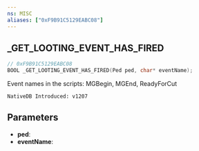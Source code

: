 ```yaml
---
ns: MISC
aliases: ["0xF9B91C5129EABC08"]
---
```

## _GET_LOOTING_EVENT_HAS_FIRED

```c
// 0xF9B91C5129EABC08
BOOL _GET_LOOTING_EVENT_HAS_FIRED(Ped ped, char* eventName);
```

Event names in the scripts: MGBegin, MGEnd, ReadyForCut

```
NativeDB Introduced: v1207
```

## Parameters
* **ped**:
* **eventName**:
